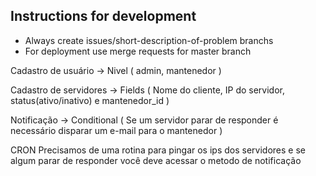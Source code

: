 ## Instructions for development

- Always create issues/short-description-of-problem branchs
- For deployment use merge requests for master branch


Cadastro de usuário -> Nivel ( admin, mantenedor )

Cadastro de servidores -> Fields ( Nome do cliente, IP do servidor, status(ativo/inativo) e mantenedor_id )

Notificação -> Conditional ( Se um servidor parar de responder é necessário disparar um e-mail para o mantenedor )

CRON Precisamos de uma rotina para pingar os ips dos servidores e se algum parar de responder você deve acessar o metodo de notificação